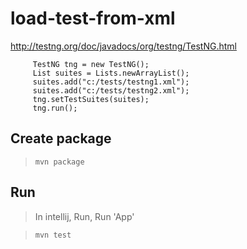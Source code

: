 # load-test-from-xml

http://testng.org/doc/javadocs/org/testng/TestNG.html

```
     TestNG tng = new TestNG();
     List suites = Lists.newArrayList();
     suites.add("c:/tests/testng1.xml");
     suites.add("c:/tests/testng2.xml");
     tng.setTestSuites(suites);
     tng.run();
```

## Create package

> `mvn package`

## Run

> In intellij, Run, Run 'App'

> `mvn test`
